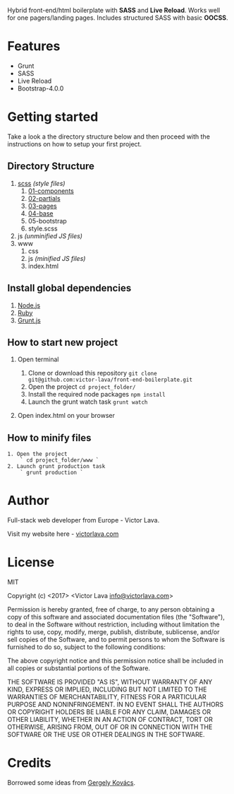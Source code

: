 Hybrid front-end/html boilerplate with **SASS** and **Live Reload**. Works well for one pagers/landing pages. Includes structured SASS with basic **OOCSS**.
# Features
* Grunt
* SASS
* Live Reload
* Bootstrap-4.0.0

# Getting started
Take a look a the directory structure below and then proceed with the instructions on how to setup your first project.

## Directory Structure
1. [scss](https://github.com/victor-lava/front-end-boilerplate/tree/master/scss) *(style files)*
	1. [01-components](https://github.com/victor-lava/front-end-boilerplate/tree/master/scss/01-components)
	2. [02-partials](https://github.com/victor-lava/front-end-boilerplate/tree/master/scss/02-partials)
	3. [03-pages](https://github.com/victor-lava/front-end-boilerplate/tree/master/scss/03-pages)
	4. [04-base](https://github.com/victor-lava/front-end-boilerplate/tree/master/scss/04-base)
	5. 05-bootstrap
	6. style.scss
2. js *(unminified JS files)*
3. www
	1. css
	2. js *(minified JS files)*
	3. index.html

## Install global dependencies
1. [Node.js](https://nodejs.org/en/)
2. [Ruby](https://www.ruby-lang.org/en/documentation/installation/)
3. [Grunt.js](https://gruntjs.com/)

## How to start new project
1. Open terminal
	1. Clone or download this repository
		` git clone git@github.com:victor-lava/front-end-boilerplate.git `
	2. Open the project
		` cd project_folder/ `
	3. Install the required node packages
		` npm install `
	4. Launch the grunt watch task
	   ` grunt watch `

3. Open index.html on your browser

## How to minify files
	1. Open the project
		` cd project_folder/www `
	2. Launch grunt production task
		` grunt production `

# Author
 Full-stack web developer from Europe - Victor Lava.

 Visit my website here - [victorlava.com](http://victorlava.com)

# License
MIT

Copyright (c) <2017> <Victor Lava <info@victorlava.com>>

Permission is hereby granted, free of charge, to any person obtaining a copy
of this software and associated documentation files (the "Software"), to deal
in the Software without restriction, including without limitation the rights
to use, copy, modify, merge, publish, distribute, sublicense, and/or sell
copies of the Software, and to permit persons to whom the Software is
furnished to do so, subject to the following conditions:

The above copyright notice and this permission notice shall be included in all
copies or substantial portions of the Software.

THE SOFTWARE IS PROVIDED "AS IS", WITHOUT WARRANTY OF ANY KIND, EXPRESS OR
IMPLIED, INCLUDING BUT NOT LIMITED TO THE WARRANTIES OF MERCHANTABILITY,
FITNESS FOR A PARTICULAR PURPOSE AND NONINFRINGEMENT. IN NO EVENT SHALL THE
AUTHORS OR COPYRIGHT HOLDERS BE LIABLE FOR ANY CLAIM, DAMAGES OR OTHER
LIABILITY, WHETHER IN AN ACTION OF CONTRACT, TORT OR OTHERWISE, ARISING FROM,
OUT OF OR IN CONNECTION WITH THE SOFTWARE OR THE USE OR OTHER DEALINGS IN THE
SOFTWARE.

# Credits
Borrowed some ideas from [Gergely Kovács](https://github.com/ggkovacs/architecture-sass-project).
